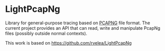 # LightPcapNg

Library for general-purpose tracing based on [PCAPNG](https://pcapng.github.io/pcapng/) file format.
The current project provides an API that can read, write and manipulate PcapNg files
(possibly outside normal contexts).

This work is based on https://github.com/rvelea/LightPcapNg
